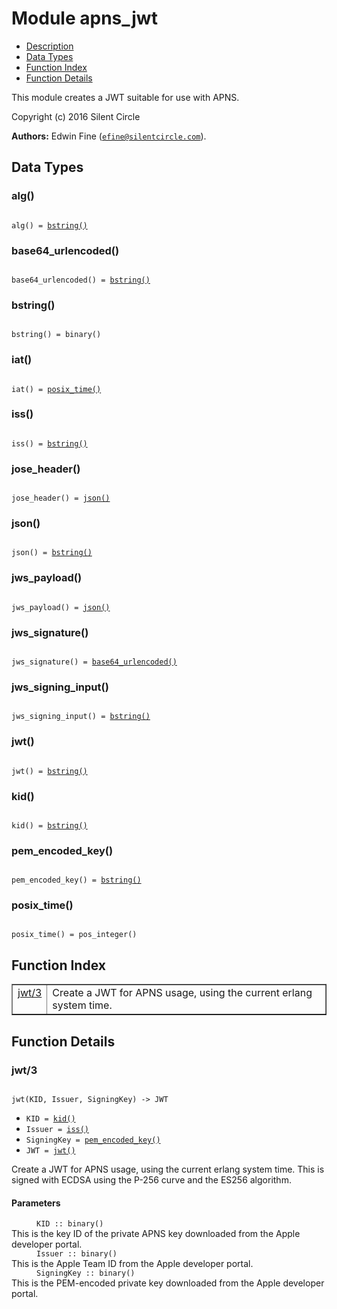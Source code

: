

# Module apns_jwt #
* [Description](#description)
* [Data Types](#types)
* [Function Index](#index)
* [Function Details](#functions)

This module creates a JWT suitable for use with APNS.

Copyright (c) 2016 Silent Circle

__Authors:__ Edwin Fine ([`efine@silentcircle.com`](mailto:efine@silentcircle.com)).

<a name="types"></a>

## Data Types ##




### <a name="type-alg">alg()</a> ###


<pre><code>
alg() = <a href="#type-bstring">bstring()</a>
</code></pre>




### <a name="type-base64_urlencoded">base64_urlencoded()</a> ###


<pre><code>
base64_urlencoded() = <a href="#type-bstring">bstring()</a>
</code></pre>




### <a name="type-bstring">bstring()</a> ###


<pre><code>
bstring() = binary()
</code></pre>




### <a name="type-iat">iat()</a> ###


<pre><code>
iat() = <a href="#type-posix_time">posix_time()</a>
</code></pre>




### <a name="type-iss">iss()</a> ###


<pre><code>
iss() = <a href="#type-bstring">bstring()</a>
</code></pre>




### <a name="type-jose_header">jose_header()</a> ###


<pre><code>
jose_header() = <a href="#type-json">json()</a>
</code></pre>




### <a name="type-json">json()</a> ###


<pre><code>
json() = <a href="#type-bstring">bstring()</a>
</code></pre>




### <a name="type-jws_payload">jws_payload()</a> ###


<pre><code>
jws_payload() = <a href="#type-json">json()</a>
</code></pre>




### <a name="type-jws_signature">jws_signature()</a> ###


<pre><code>
jws_signature() = <a href="#type-base64_urlencoded">base64_urlencoded()</a>
</code></pre>




### <a name="type-jws_signing_input">jws_signing_input()</a> ###


<pre><code>
jws_signing_input() = <a href="#type-bstring">bstring()</a>
</code></pre>




### <a name="type-jwt">jwt()</a> ###


<pre><code>
jwt() = <a href="#type-bstring">bstring()</a>
</code></pre>




### <a name="type-kid">kid()</a> ###


<pre><code>
kid() = <a href="#type-bstring">bstring()</a>
</code></pre>




### <a name="type-pem_encoded_key">pem_encoded_key()</a> ###


<pre><code>
pem_encoded_key() = <a href="#type-bstring">bstring()</a>
</code></pre>




### <a name="type-posix_time">posix_time()</a> ###


<pre><code>
posix_time() = pos_integer()
</code></pre>

<a name="index"></a>

## Function Index ##


<table width="100%" border="1" cellspacing="0" cellpadding="2" summary="function index"><tr><td valign="top"><a href="#jwt-3">jwt/3</a></td><td>Create a JWT for APNS usage, using the current erlang system time.</td></tr></table>


<a name="functions"></a>

## Function Details ##

<a name="jwt-3"></a>

### jwt/3 ###

<pre><code>
jwt(KID, Issuer, SigningKey) -&gt; JWT
</code></pre>

<ul class="definitions"><li><code>KID = <a href="#type-kid">kid()</a></code></li><li><code>Issuer = <a href="#type-iss">iss()</a></code></li><li><code>SigningKey = <a href="#type-pem_encoded_key">pem_encoded_key()</a></code></li><li><code>JWT = <a href="#type-jwt">jwt()</a></code></li></ul>

Create a JWT for APNS usage, using the current erlang system time.
This is signed with ECDSA using the P-256 curve and the ES256 algorithm.


#### <a name="Parameters">Parameters</a> ####



<dd><code>KID :: binary()</code></dd>




<dt>This is the key ID of the private APNS key downloaded from the Apple
developer portal.</dt>




<dd><code>Issuer :: binary()</code></dd>




<dt>This is the Apple Team ID from the Apple developer portal.</dt>




<dd><code>SigningKey :: binary()</code></dd>




<dt>This is the PEM-encoded private key downloaded from the Apple
developer portal.</dt>



